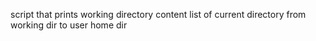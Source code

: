 script that prints working directory
content list of current directory
from working dir to user home dir
